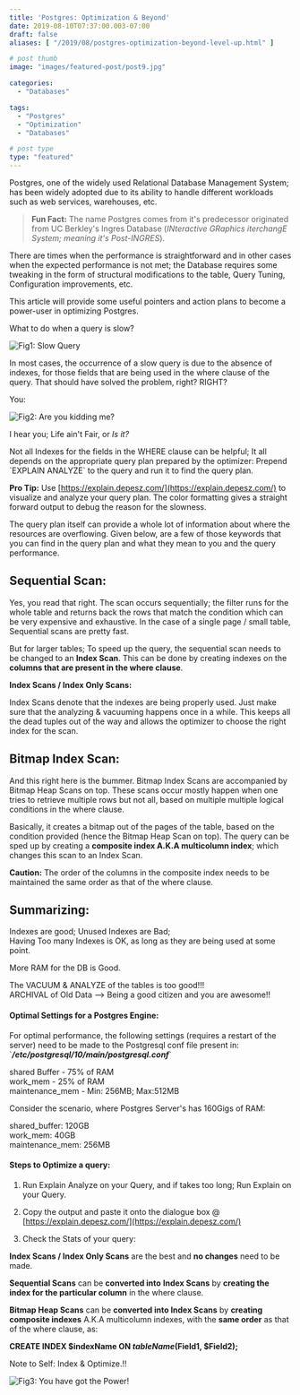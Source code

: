 ```yaml
---
title: 'Postgres: Optimization & Beyond'
date: 2019-08-10T07:37:00.003-07:00
draft: false
aliases: [ "/2019/08/postgres-optimization-beyond-level-up.html" ]

# post thumb
image: "images/featured-post/post9.jpg"

categories:
  - "Databases"

tags:
  - "Postgres"
  - "Optimization"
  - "Databases"

# post type
type: "featured"
---
```


  
Postgres, one of the widely used Relational Database Management System; has been widely adopted due to its ability to handle different workloads such as web services, warehouses, etc.  

> **Fun Fact:** The name Postgres comes from it's predecessor originated from UC Berkley's Ingres Database (_INteractive GRaphics iterchangE System; meaning it's Post-INGRES_).

There are times when the performance is straightforward and in other cases when the expected performance is not met; the Database requires some tweaking in the form of structural modifications to the table, Query Tuning, Configuration improvements, etc.  
  
This article will provide some useful pointers and action plans to become a power-user in optimizing Postgres.  
  
What to do when a query is slow?  
  
![Fig1: Slow Query](../../images/post/9-postgres-optimization-beyond-level-up/img1.gif)
  
In most cases, the occurrence of a slow query is due to the absence of indexes, for those fields that are being used in the where clause of the query. That should have solved the problem, right? RIGHT?  
  
You:  

![Fig2: Are you kidding me?](../../images/post/9-postgres-optimization-beyond-level-up/img2.gif)
  
I hear you; Life ain't Fair, or _Is it?_  
  
Not all Indexes for the fields in the WHERE clause can be helpful; It all depends on the appropriate query plan prepared by the optimizer: Prepend \`EXPLAIN ANALYZE\` to the query and run it to find the query plan.  

**Pro Tip:** Use [https://explain.depesz.com/](https://explain.depesz.com/) to visualize and analyze your query plan. The color formatting gives a straight forward output to debug the reason for the slowness.  
  
The query plan itself can provide a whole lot of information about where the resources are overflowing. Given below, are a few of those keywords that you can find in the query plan and what they mean to you and the query performance.  

## Sequential Scan:

Yes, you read that right. The scan occurs sequentially; the filter runs for the whole table and returns back the rows that match the condition which can be very expensive and exhaustive. In the case of a single page / small table, Sequential scans are pretty fast.  
  
But for larger tables; To speed up the query, the sequential scan needs to be changed to an **Index Scan**. This can be done by creating indexes on the **columns that are present in the where clause**.  
  
**Index Scans / Index Only Scans:**  
  
Index Scans denote that the indexes are being properly used. Just make sure that the analyzing & vacuuming happens once in a while. This keeps all the dead tuples out of the way and allows the optimizer to choose the right index for the scan.  

## Bitmap Index Scan:

And this right here is the bummer. Bitmap Index Scans are accompanied by Bitmap Heap Scans on top. These scans occur mostly happen when one tries to retrieve multiple rows but not all, based on multiple multiple logical conditions in the where clause.  
  
Basically, it creates a bitmap out of the pages of the table, based on the condition provided (hence the Bitmap Heap Scan on top). The query can be sped up by creating a **composite index A.K.A multicolumn index**; which changes this scan to an Index Scan.  
  
**Caution:** The order of the columns in the composite index needs to be maintained the same order as that of the where clause.   

## Summarizing:  

Indexes are good; Unused Indexes are Bad;  
Having Too many Indexes is OK, as long as they are being used at some point.  
  
More RAM for the DB is Good.  
  
The VACUUM & ANALYZE of the tables is too good!!!  
ARCHIVAL of Old Data --> Being a good citizen and you are awesome!!  

#### Optimal Settings for a Postgres Engine:

For optimal performance, the following settings (requires a restart of the server) need to be made to the Postgresql conf file present in: \`_**/etc/postgresql/10/main/postgresql.conf**_\`  
  
shared Buffer - 75% of RAM  
work\_mem - 25% of RAM  
maintenance\_mem - Min: 256MB; Max:512MB  
  
Consider the scenario, where Postgres Server's has 160Gigs of RAM:  
  
shared\_buffer: 120GB  
work\_mem: 40GB  
maintenance\_mem: 256MB  

#### Steps to Optimize a query:

1) Run Explain Analyze on your Query, and if takes too long; Run Explain on your Query.  
  
2) Copy the output and paste it onto the dialogue box @ [https://explain.depesz.com/](https://explain.depesz.com/)  
  
3) Check the Stats of your query:  
  
**Index Scans / Index Only Scans** are the best and **no changes** need to be made.  
  
**Sequential Scans** can be **converted into** **Index Scans** by **creating the index for the particular column** in the where clause.  
  
**Bitmap Heap Scans** can be **converted into Index Scans** by **creating composite indexes** A.K.A multicolumn indexes, with the **same order** as that of the where clause, as:  
  
**CREATE INDEX $indexName ON $tableName ($Field1, $Field2);**  
  
Note to Self: Index & Optimize.!!  
  

![Fig3: You have got the Power!](../../images/post/9-postgres-optimization-beyond-level-up/img3.gif)